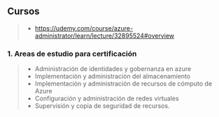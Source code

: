 
## Cursos
>- https://udemy.com/course/azure-administrator/learn/lecture/32895524#overview

### 1. Areas de estudio para certificación
>- Administración de identidades y gobernanza en azure
>- Implementación y administración del almacenamiento
>- Implementación y administración de recursos de cómputo de Azure
>- Configuración y administración de redes virtuales
>- Supervisión y copia de seguridad de recursos.